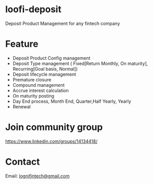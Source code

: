 # loofi-deposit
Deposit Product Management for any fintech company


# Feature
- Deposit Product Config management
- Deposit Type management ( Fixed[Return Monthly, On maturity], Recurring[Goal basis, Normal])
- Deposit lifecycle management
- Premature closure
- Compound management
- Accrue interest calculation
- On maturity posting
- Day End process, Month End, Quarter,Half Yearly, Yearly
- Renewal

# Join community group
https://www.linkedin.com/groups/14134418/

# Contact
Email: lognifintech@gmail.com

